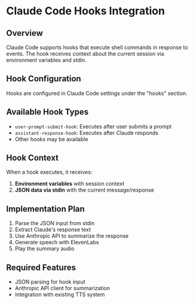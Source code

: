 # Claude Code Hooks Integration

## Overview
Claude Code supports hooks that execute shell commands in response to events. The hook receives context about the current session via environment variables and stdin.

## Hook Configuration
Hooks are configured in Claude Code settings under the "hooks" section.

## Available Hook Types
- `user-prompt-submit-hook`: Executes after user submits a prompt
- `assistant-response-hook`: Executes after Claude responds
- Other hooks may be available

## Hook Context
When a hook executes, it receives:
1. **Environment variables** with session context
2. **JSON data via stdin** with the current message/response

## Implementation Plan
1. Parse the JSON input from stdin
2. Extract Claude's response text
3. Use Anthropic API to summarize the response
4. Generate speech with ElevenLabs
5. Play the summary audio

## Required Features
- JSON parsing for hook input
- Anthropic API client for summarization
- Integration with existing TTS system